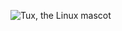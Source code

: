 ![Tux, the Linux mascot]([lion.jpg](https://www.researchgate.net/profile/Majid_Bazargan/publication/266673262/figure/fig6/AS:347883749560322@1459953357098/Solar-cooling-system-design-and-simulation-process-flowchart.png))
<!-- <img data-zoomable src="lion.jpg" alt="This is image" /> -->
